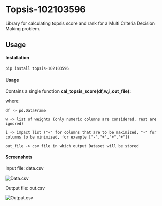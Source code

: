 # Topsis-102103596
Library for calculating topsis score and rank for a Multi Criteria Decision Making problem.

## Usage
#### Installation
```sh
pip install topsis-102103596
```

#### Usage
Contains a single function
**cal_topsis_score(df,w,i,out_file):**

where:

    df -> pd.DataFrame

    w -> list of weights (only numeric columns are considered, rest are ignored)

    i -> impact list ("+" for columns that are to be maximized, "-" for columns to be minimized, for example ["-","+","+","+"])

    out_file -> csv file in which output Dataset will be stored
    
#### Screenshots
Input file: data.csv

![Data.csv](https://github.com/hitesh-aggarwal/topsis-102103596/images/data.png)

Output file: out.csv

![Output.csv](https://github.com/hitesh-aggarwal/topsis-102103596/images/out.png)
